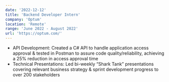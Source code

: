 ```yaml
---
date: '2022-12-12'
title: 'Backend Developer Intern'
company: 'Optum'
location: 'Remote'
range: 'June 2022 - August 2022'
url: 'https://optum.com/'
---
```


- API Development: Created a C# API to handle application access approval & tested in Postman to assure code quality/reliability, achieving a 25% reduction in access approval time
- Technical Presentations: Led bi-weekly “Shark Tank” presentations covering relevant business strategy & sprint development progress to over 200 stakeholders
